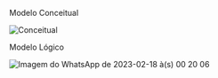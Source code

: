 Modelo Conceitual

![Conceitual](https://user-images.githubusercontent.com/89050107/219829332-01ee8072-3b28-4c29-b67d-66d3f622fa71.png)

Modelo Lógico

![Imagem do WhatsApp de 2023-02-18 à(s) 00 20 06](https://user-images.githubusercontent.com/89050107/219829279-ffe9dbb9-804b-433a-ad2e-7dce7d2ede56.jpg)
